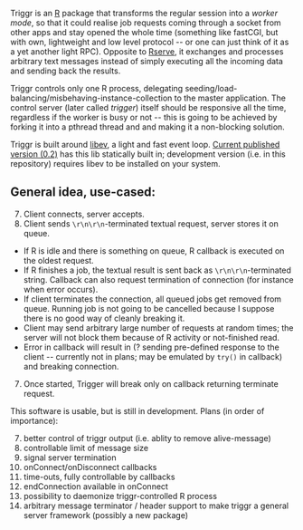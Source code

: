 Triggr is an [R](http://r-project.org) package that transforms the regular session into a *worker mode*, so that it could realise job requests coming through a socket from other apps and stay opened the whole time (something like fastCGI, but with own, lightweight and low level protocol -- or one can just think of it as a yet another light RPC). Opposite to [Rserve](http://rosuda.org/Rserve/), it exchanges and processes arbitrary text messages instead of simply executing all the incoming data and sending back the results.

Triggr controls only one R process, delegating seeding/load-balancing/misbehaving-instance-collection to the master application. The control server (later called *trigger*) itself should be responsive all the time, regardless if the worker is busy or not -- this is going to be achieved by forking it into a pthread thread and and making it a non-blocking solution.

Triggr is built around [libev](http://software.schmorp.de/pkg/libev.html), a light and fast event loop. [Current published version (0.2)](http://cran.r-project.org/web/packages/triggr/index.html) has this lib statically built in; development version (i.e. in this repository) requires libev to be installed on your system.

General idea, use-cased:
-----

7. Client connects, server accepts.
7. Client sends `\r\n\r\n`-terminated textual request, server stores it on queue.
  - If R is idle and there is something on queue, R callback is executed on the oldest request.
  - If R finishes a job, the textual result is sent back as `\r\n\r\n`-terminated string. Callback can also request termination of connection (for instance when error occurs).
  - If client terminates the connection, all queued jobs get removed from queue. Running job is not going to be cancelled because I suppose there is no good way of cleanly breaking it.
  - Client may send arbitrary large number of requests at random times; the server will not block them because of R activity or not-finished read.
  - Error in callback will result in (? sending pre-defined response to the client -- currently not in plans; may be emulated by `try()` in callback) and breaking connection.
7. Once started, Trigger will break only on callback returning terminate request.

This software is usable, but is still in development. Plans (in order of importance):

7. better control of triggr output (i.e. ablity to remove alive-message)
7. controllable limit of message size
7. signal server termination
7. onConnect/onDisconnect callbacks
7. time-outs, fully controllable by callbacks
7. endConnection available in onConnect
7. possibility to daemonize triggr-controlled R process 
7. arbitrary message terminator / header support to make triggr a general server framework (possibly a new package)
